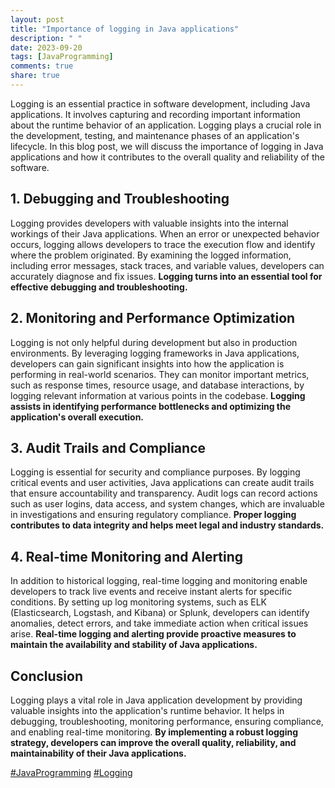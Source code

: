 ```yaml
---
layout: post
title: "Importance of logging in Java applications"
description: " "
date: 2023-09-20
tags: [JavaProgramming]
comments: true
share: true
---
```


Logging is an essential practice in software development, including Java applications. It involves capturing and recording important information about the runtime behavior of an application. Logging plays a crucial role in the development, testing, and maintenance phases of an application's lifecycle. In this blog post, we will discuss the importance of logging in Java applications and how it contributes to the overall quality and reliability of the software.

## 1. Debugging and Troubleshooting

Logging provides developers with valuable insights into the internal workings of their Java applications. When an error or unexpected behavior occurs, logging allows developers to trace the execution flow and identify where the problem originated. By examining the logged information, including error messages, stack traces, and variable values, developers can accurately diagnose and fix issues. **Logging turns into an essential tool for effective debugging and troubleshooting.**

## 2. Monitoring and Performance Optimization

Logging is not only helpful during development but also in production environments. By leveraging logging frameworks in Java applications, developers can gain significant insights into how the application is performing in real-world scenarios. They can monitor important metrics, such as response times, resource usage, and database interactions, by logging relevant information at various points in the codebase. **Logging assists in identifying performance bottlenecks and optimizing the application's overall execution.**

## 3. Audit Trails and Compliance

Logging is essential for security and compliance purposes. By logging critical events and user activities, Java applications can create audit trails that ensure accountability and transparency. Audit logs can record actions such as user logins, data access, and system changes, which are invaluable in investigations and ensuring regulatory compliance. **Proper logging contributes to data integrity and helps meet legal and industry standards.**

## 4. Real-time Monitoring and Alerting

In addition to historical logging, real-time logging and monitoring enable developers to track live events and receive instant alerts for specific conditions. By setting up log monitoring systems, such as ELK (Elasticsearch, Logstash, and Kibana) or Splunk, developers can identify anomalies, detect errors, and take immediate action when critical issues arise. **Real-time logging and alerting provide proactive measures to maintain the availability and stability of Java applications.**

## Conclusion

Logging plays a vital role in Java application development by providing valuable insights into the application's runtime behavior. It helps in debugging, troubleshooting, monitoring performance, ensuring compliance, and enabling real-time monitoring. **By implementing a robust logging strategy, developers can improve the overall quality, reliability, and maintainability of their Java applications.**

[#JavaProgramming](#java-programming) [#Logging](#logging)